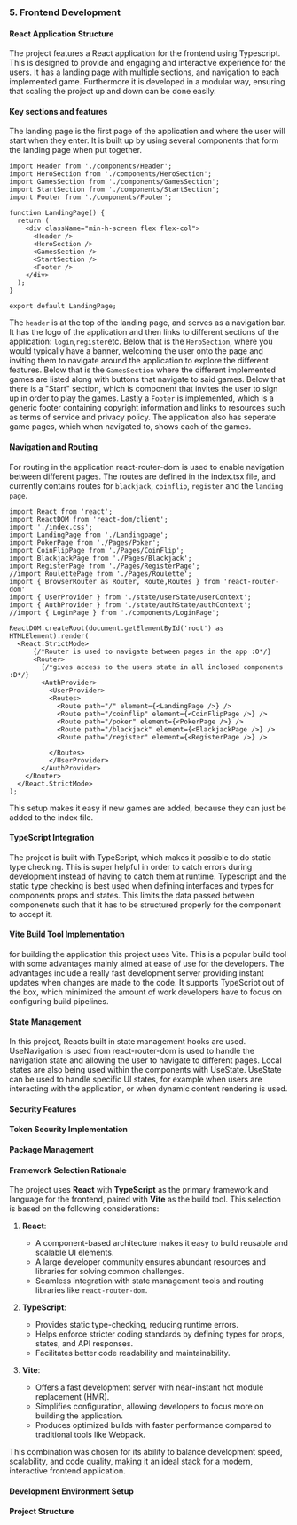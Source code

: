 ### 5. Frontend Development
#### React Application Structure

The project features a React application for the frontend using Typescript. This is designed to provide and engaging and interactive experience for the users. It has a landing page with multiple sections, and navigation to each implemented game. Furthermore it is developed in a modular way, ensuring that scaling the project up and down can be done easily.

#### Key sections and features

The landing page is the first page of the application and where the user will start when they enter. It is built up by using several components that form the landing page when put together. 

```tsx
import Header from './components/Header';
import HeroSection from './components/HeroSection';
import GamesSection from './components/GamesSection';
import StartSection from './components/StartSection';
import Footer from './components/Footer';

function LandingPage() {
  return (
    <div className="min-h-screen flex flex-col">
      <Header />
      <HeroSection />
      <GamesSection />
      <StartSection />
      <Footer />
    </div>
  );
}

export default LandingPage;
```

The `header` is at the top of the landing page, and serves as a navigation bar. It has the logo of the application and then links to different sections of the application: `login`,`register`etc. Below that is the `HeroSection`, where you would typically have a banner, welcoming the user onto the page and inviting them to navigate around the application to explore the different features. Below that is the `GamesSection` where the different implemented games are listed along with buttons that navigate to said games. Below that there is a "Start" section, which is component that invites the user to sign up in order to play the games. Lastly a `Footer` is implemented, which is a generic footer containing copyright information and links to resources such as terms of service and privacy policy. The application also has seperate game pages, which when navigated to, shows each of the games.

#### Navigation and Routing

For routing in the application react-router-dom is used to enable navigation between different pages. The routes are defined in the index.tsx file, and currently contains routes for `blackjack`, `coinflip`, `register` and the `landing page`.

```tsx
import React from 'react';
import ReactDOM from 'react-dom/client';
import './index.css';  
import LandingPage from './Landingpage';
import PokerPage from './Pages/Poker';
import CoinFlipPage from './Pages/CoinFlip';
import BlackjackPage from './Pages/Blackjack';
import RegisterPage from './Pages/RegisterPage';
//import RoulettePage from './Pages/Roulette';
import { BrowserRouter as Router, Route,Routes } from 'react-router-dom'
import { UserProvider } from './state/userState/userContext'; 
import { AuthProvider } from './state/authState/authContext';
//import { LoginPage } from './components/LoginPage';

ReactDOM.createRoot(document.getElementById('root') as HTMLElement).render(
  <React.StrictMode>
      {/*Router is used to navigate between pages in the app :O*/}
      <Router>
        {/*gives access to the users state in all inclosed components :D*/}
        <AuthProvider>
          <UserProvider>
          <Routes>
            <Route path="/" element={<LandingPage />} />
            <Route path="/coinflip" element={<CoinFlipPage />} />
            <Route path="/poker" element={<PokerPage />} />
            <Route path="/blackjack" element={<BlackjackPage />} />
            <Route path="/register" element={<RegisterPage />} />
  
          </Routes>
          </UserProvider>
        </AuthProvider>
    </Router>
  </React.StrictMode>
);
```

This setup makes it easy if new games are added, because they can just be added to the index file.

#### TypeScript Integration

The project is built with TypeScript, which makes it possible to do static type checking. This is super helpful in order to catch errors during development instead of having to catch them at runtime. Typescript and the static type checking is best used when defining interfaces and types for components props and states. This limits the data passed between componenets such that it has to be structured properly for the component to accept it.

#### Vite Build Tool Implementation

for building the application this project uses Vite. This is a popular build tool with some advantages mainly aimed at ease of use for the developers. The advantages include a really fast development server providing instant updates when changes are made to the code. It supports TypeScript out of the box, which minimized the amount of work developers have to focus on configuring build pipelines. 

#### State Management

In this project, Reacts built in state management hooks are used. UseNavigation is used from react-router-dom is used to handle the navigation state and allowing the user to navigate to different pages. Local states are also being used within the components with UseState. UseState can be used to handle specific UI states, for example when users are interacting with the application, or when dynamic content rendering is used.

#### Security Features

#### Token Security Implementation

#### Package Management

#### Framework Selection Rationale

The project uses **React** with **TypeScript** as the primary framework and language for the frontend, paired with **Vite** as the build tool. This selection is based on the following considerations:

1. **React**:
   - A component-based architecture makes it easy to build reusable and scalable UI elements.
   - A large developer community ensures abundant resources and libraries for solving common challenges.
   - Seamless integration with state management tools and routing libraries like `react-router-dom`.

2. **TypeScript**:
   - Provides static type-checking, reducing runtime errors.
   - Helps enforce stricter coding standards by defining types for props, states, and API responses.
   - Facilitates better code readability and maintainability.

3. **Vite**:
   - Offers a fast development server with near-instant hot module replacement (HMR).
   - Simplifies configuration, allowing developers to focus more on building the application.
   - Produces optimized builds with faster performance compared to traditional tools like Webpack.

This combination was chosen for its ability to balance development speed, scalability, and code quality, making it an ideal stack for a modern, interactive frontend application.

#### Development Environment Setup

#### Project Structure


